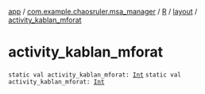 [app](../../../index.md) / [com.example.chaosruler.msa_manager](../../index.md) / [R](../index.md) / [layout](index.md) / [activity_kablan_mforat](.)

# activity_kablan_mforat

`static val activity_kablan_mforat: `[`Int`](https://kotlinlang.org/api/latest/jvm/stdlib/kotlin/-int/index.html)
`static val activity_kablan_mforat: `[`Int`](https://kotlinlang.org/api/latest/jvm/stdlib/kotlin/-int/index.html)